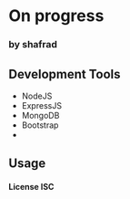 # On progress

### by shafrad

## Development Tools
* NodeJS
* ExpressJS
* MongoDB
* Bootstrap
* 

## Usage



#### License ISC